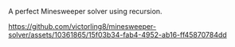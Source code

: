 A perfect Minesweeper solver using recursion.

https://github.com/victorling8/minesweeper-solver/assets/10361865/15f03b34-fab4-4952-ab16-ff45870784dd

